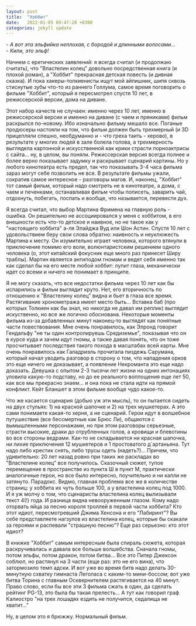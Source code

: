 ```yaml
---
layout: post
title:  "Хоббит"
date:   2022-01-05 09:47:28 +0300
categories: jekyll update
---
```

*- А вот эта эльфийка неплохая, с бородой и длинными волосами...*</br>
*- Кили, это эльф!*

Начнем с еретических заявлений: я всегда считал (и продолжаю считать), что "Властелин колец" довольно посредственная книга (и плохой роман), а "Хоббит" прекрасная детская повесть (и дивная сказка). И пока хакеры-толкиенисты ищут мой айпишник, шипя сквозь стиснутые зубы что-то из раннего Голлума, самое время поговорить о фильме "Хоббит", который я пересмотрел спустя 10 лет, в режиссерской версии, дома на диване.

Этот набор качеств не случаен: именно через 10 лет, именно в режиссерской версии и именно на диване (с чаем и пряниками) фильм раскрылся по-новому. Ибо изначально фильму мешало все. Поганые продюсеры настояли на том, что фильм должен быть трехмерный (и 3D прицепляли спешно, необдуманно и - что греха таить - херово), в результате у многих людей в зале болела голова, а трехмерность выглядела картонной и искусственной как крики страсти порноактрисы с сайта... ну, в целом, вы поняли. Режиссерская версия всегда полнее и более верно показывает задумку и раскрывает сценарий картины. Но у любого кинотеатра есть предел, так что показывать 3-4 часа фильма зараз могут себе позволить не все. В результате фильмы ужали, сократив самое интересное - разговоры магов. И, наконец, "Хоббит" тот самый фильм, который надо смотреть не в кинотеатре, а дома, с чаем и печенками, останавливая фильм чтобы пописеть, заварить чай, отдохнуть, побегать, поспать и вообще, что называется, перевести дух.

Я всегда считал, что выбор Мартина Фримена на главную роль - ошибка. Он решительно не ассоциировался у меня с хоббитом, в его внешности есть что-то детское и наивное, но не такое как у "настоящего хоббита" а-ля Элайджа Вуд или Шон Астин. Спустя 10 лет с удовольствием беру свои слова обратно: наивность и неуклюжесть Мартина к месту. Он изумительно играет человека, которого втянули в приключение помимо его воли, волюнтаристским решением одного человека (о, этот китайский фокусник еще много раз принесет Ширу траблы). Мартин является антиподом гномам и ведет себя именно так как сделал бы на его месте любой хоббит: лупит глаза, механически идет со всеми и ничего не понимает в принципе.

Я не могу сказать, что все недостатки фильма через 10 лет как бы испарились и фильм выглядит круто. Нет, его вторичность по отношению к "Властелину колец" видна и бьет в глаза все время. Растягивание хронометража имеет место быть... Вставка баб (про которых Толкиен как бы знал, но никогда не давал им реплик) выглядит искуственно, но все же логично обоснована. Некоторые моменты фильма из-за добавленных минут наконец-то выглядят как понятные части повествования. Мне очень понравилось, как Элронд говорит Гендальфу "не ты один контролируешь Средиземье", показывая что он в курсе куда и зачем идут гномы, а также давая понять, что он тоже просчитывает последствия такого похода в масштабах всей карты. Мне очень понравилось как Галадриэль прочитала пиздежь Сарумана, который начал уводить разговор в сторону о том, что нападения орков это еще ничего не доказывает, а появление Некроманта это еще надо доказать. Девушка с опытом 2-3 тысячи лет жизни на одних интонациях уловила какую-то подставу, но до ее реального воплощения еще лет 50, как все мы прекрасно знаем... и она пока не стала идти на прямой конфликт. Кейт Бланшет в этом фильме вообще чудо какое-то.

Что же касается сценария (добью уж эти мысль), то он пытается сидеть на двух стульях: 1) на красной шапочке и 2) на трех мушкетерах. А это сами понимаете какая-то херня, а не сценарий. Герои идут в волшебное путушествие (все бессмертные как Брюс Ли), общаются с вымышленными персонажами, но при этом разговоры серьезные, страсти высокие, драки до отрубленных голов, а кровищи и блевотины во все стороны ведрами. Как-то не складывается ни красная шапочка, ни лихие приключения 12 мушкетеров и 1 простоватого д`артаньяна. Тут надо либо крестик снять, либо трусы одеть (надеть?)... Причем, что удивительно: 20 лет назад ровно при таких же раскладах во "Властелине колец" все получилось. Сказочный сюжет, тупое перемещение в пространстве из пункта Ш в пункт М, практически аналогичные герои, но все было интересно, поучительно и ни капли не затянуто. Парадокс. Видмо, главная проблема все же в количестве страниц: у хоббита их чуть больше 100, а у властелина колец под 1000. И я уж молчу о том, что сценаристы властелина колец вылизывали текст 4(!) года. И разница видна невооруженным глазом. Кому надо оторвать яйца за песню короля троллей в первой части хоббита? Кто этот идиот, пересмотревший Джима Хенсона и его "Лабиринт"? Вы себе представляете нагзулов из властелина колец, которые бы скакали за героями и распевали "страшную песню"? Еще раз серьезно: кто этот идиот?

В книжке "Хоббит" самым интересным была спираль сюжета, которая раскручивалась и давала все больше волшебства. Сначала гномы, потом эльфы, потом дракон, потом битва... Все это Питер Джексон соблюл, но растянул на 3 части (еще раз: это не его вина), что затормозило темп адски. И вот уже во время битв надо делать 30-минутную схватку гимнаста Леголаса с каким-то мини-боссом; вот уже битва Торина с главным Осквернителем растягивается на 40 минут. Право слово, если бы все эти 3 фильма сжать в один, да сделать рейтинг PG-13, это была бы такая прелесть... А тут как говорил граф Калиостро "на трех лошадях ездить не получится, седалища не хватит..."

Ну, в целом это я брюжжу. Нормальный фильм.